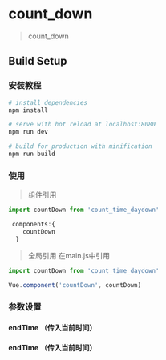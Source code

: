 # count_down

> count_down

## Build Setup
### 安装教程
``` bash
# install dependencies
npm install

# serve with hot reload at localhost:8080
npm run dev

# build for production with minification
npm run build
```
### 使用
> 组件引用
```javascript
import countDown from 'count_time_daydown'

 components:{
    countDown
  }

```
> 全局引用 在main.js中引用
```javascript
import countDown from 'count_time_daydown'

Vue.component('countDown', countDown)
```
### 参数设置
#### endTime （传入当前时间）

#### endTime （传入当前时间）
